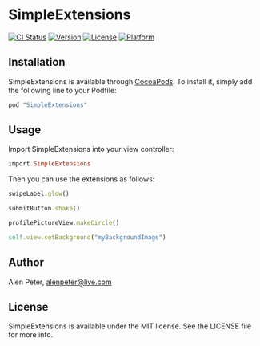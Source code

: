 # SimpleExtensions

[![CI Status](http://img.shields.io/travis/peteralen/SimpleExtensions.svg?style=flat)](https://travis-ci.org/peteralen/SimpleExtensions)
[![Version](https://img.shields.io/cocoapods/v/SimpleExtensions.svg?style=flat)](http://cocoapods.org/pods/SimpleExtensions)
[![License](https://img.shields.io/cocoapods/l/SimpleExtensions.svg?style=flat)](http://cocoapods.org/pods/SimpleExtensions)
[![Platform](https://img.shields.io/cocoapods/p/SimpleExtensions.svg?style=flat)](http://cocoapods.org/pods/SimpleExtensions)

## Installation

SimpleExtensions is available through [CocoaPods](http://cocoapods.org). To install
it, simply add the following line to your Podfile:

```ruby
pod "SimpleExtensions"
```

## Usage

Import SimpleExtensions into your view controller:

```ruby
import SimpleExtensions
```

Then you can use the extensions as follows:

```ruby
swipeLabel.glow()
```
```ruby
submitButton.shake()
```
```ruby
profilePictureView.makeCircle()
```
```ruby
self.view.setBackground("myBackgroundImage")
```

<!--## Requirements-->

## Author

Alen Peter, alenpeter@live.com

## License

SimpleExtensions is available under the MIT license. See the LICENSE file for more info.
